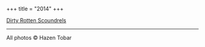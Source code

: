 +++
title = "2014"
+++

[Dirty Rotten Scoundrels](http://weathervaneplayhouse.com)
<hr>
<footer>All photos &#169; Hazen Tobar</footer>